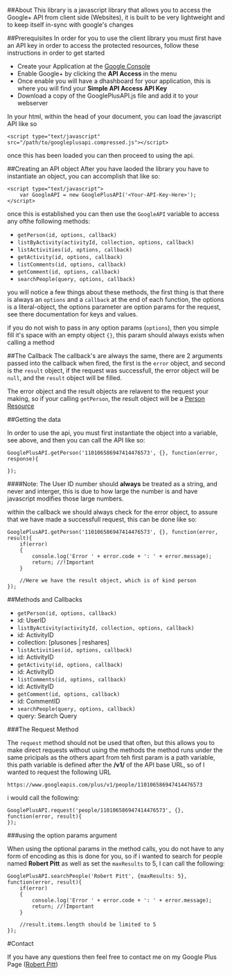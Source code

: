 ##About
This library is a javascript library that allows you to access the Google+ API from client side (Websites), it is built to be very lightweight and
to keep itself in-sync with google's changes

##Prerequisites
In order for you to use the client library you must first have an API key in order to access the protected resources, follow these instructions in order to get started

- Create your Application at the [Google Console](https://code.google.com/apis/console/)
- Enable Google+ by clicking the **API Access** in the menu
- Once enable you will have a dhashboard for your application, this is where you will find your **Simple API Access API Key**
- Download a copy of the GooglePlusAPI.js file and add it to your webserver

In your html, within the head of your document, you can load the javascript API like so

`<script type="text/javascript" src="/path/to/googleplusapi.compressed.js"></script>`

once this has been loaded you can then proceed to using the api.

##Creating an API object
After you have laoded the library you have to instantiate an object, you can accomplish that like so:

```
<script type="text/javascript">
    var GoogleAPI = new GooglePlusAPI('<Your-API-Key-Here>');
</script>
```

once this is established you can then use the `GoogleAPI` variable to access any ofthe following methods:

- `getPerson(id, options, callback)`
- `listByActivity(activityId, collection, options, callback)`
- `listActivities(id, options, callback)`
- `getActivity(id, options, callback)`
- `listComments(id, options, callback)`
- `getComment(id, options, callback)`
- `searchPeople(query, options, callback)`

you will notice a few things about these methods, the first thing is that there is always an `options` and a `callback` at the end of
each function, the options is a literal-object, the options parameter are option params for the request, see there documentation for keys and values.

if you do not wish to pass in any option params (`options`), then you simple fill it's space with an empty object `{}`, this param should always exists when calling a method

##The Callback
The callback's are always the same, there are 2 arguments passed into the callback when fired, the first is the `error` object, and second is the `result` object, if the request was successfull, the error object will be `null`, and the `result` object will be filled.

The error object and the result objects are relavent to the request your making, so if your calling `getPerson`, the result object will be a [Person Resource](https://developers.google.com/+/api/latest/people#resource)

##Getting the data

In order to use the api, you must first instantiate the object into a variable, see above, and then you can call the API like so:

```
GooglePlusAPI.getPerson('110106586947414476573', {}, function(error, response){

});
```

####Note:
The User ID number should **always** be treated as a string, and never and interger, this is due to how large the number is and have javascript modifies those large numbers.

within the callback we should always check for the error object, to assure that we have made a successfull request, this can be done like so:

```
GooglePlusAPI.getPerson('110106586947414476573', {}, function(error, result){
    if(error)
    {
        console.log('Error ' + error.code + ': ' + error.message);
        return; //!Important
    }
    
    //Here we have the result object, which is of kind person
});
```

##Methods and Callbacks

- `getPerson(id, options, callback)`
 - id: <String> UserID
- `listByActivity(activityId, collection, options, callback)`
 - id: <String> ActivityID
 - collection: <String> [plusones | reshares]
- `listActivities(id, options, callback)`
 - id: <String> ActivityID
- `getActivity(id, options, callback)`
 - id: <String> ActivityID
- `listComments(id, options, callback)`
 - id: <String> ActivityID
- `getComment(id, options, callback)`
 - id: <String> CommentID
- `searchPeople(query, options, callback)`
 - query: <String> Search Query

###The Request Method

The `request` method should not be used that often, but this allows you to make direct requests without using the methods
the method runs under the same pricipals as the others apart from teh first param is a path variable, this path variable is defined after the **/v1/** of the API base URL, so of I wanted to request the following URL

`https://www.googleapis.com/plus/v1/people/110106586947414476573`

i would call the following:

```
GooglePlusAPI.request('people/110106586947414476573', {}, function(error, result){
});
```

###using the option params argument

When using the optional params in the method calls, you do not have to any form of encoding as this is done for you, so if i wanted to search for people named **Robert Pitt** as well as set the `maxResults` to 5, I can call the following:

```
GooglePlusAPI.searchPeople('Robert Pitt', {maxResults: 5}, function(error, result){
    if(error)
    {
        console.log('Error ' + error.code + ': ' + error.message);
        return; //!Important
    }
    
    //result.items.length should be limited to 5
});
```

#Contact

If you have any questions then feel free to contact me on my Google Plus Page ([Robert Pitt](https://plus.google.com/110106586947414476573/))